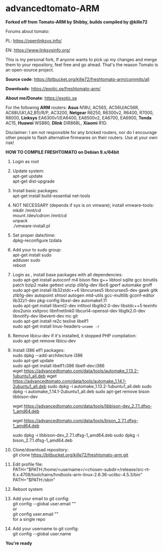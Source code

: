 # **advancedtomato-ARM** #


**Forked off from Tomato-ARM by Shibby, builds compiled by @kille72**

Forums about tomato:

PL: https://openlinksys.info/

EN: https://www.linksysinfo.org/

This is my personal fork, If anyone wants to pick up my changes and merge them to your repository, feel free and go ahead. That's the reason Tomato is an open-source project.

**Source code**: https://bitbucket.org/kille72/freshtomato-arm/commits/all

**Downloads**: https://exotic.se/freshtomato-arm/

**About me/Donate**: https://exotic.se

For the following **ARM** routers: **Asus** N18U, AC56S, AC56U/AC56R, AC68U(A1,A2,B1)/R/P, AC3200, **Netgear** R6250, R6300v2, R6400, R7000, R8000, **Linksys** EA6300v1/EA6400, EA6500v2, EA6700, EA6900, **Tenda** AC15, **Huawei** WS880, **Dlink** DIR868L, **Xiaomi** R1D.

Disclaimer: I am not responsible for any bricked routers, nor do I encourage other people to flash alternative firmwares on their routers. Use at your own risk!

**HOW TO COMPILE FRESHTOMATO on Debian 9.x/64bit**

1. Login as root

2. Update system:  
    apt-get update  
    apt-get dist-upgrade  

3. Install basic packages:  
    apt-get install build-essential net-tools  

4. NOT NECESSARY (depends if sys is on vmware); install vmware-tools:  
    mkdir /mnt/cd  
    mount /dev/cdrom /mnt/cd  
    unpack  
    ./vmware-install.pl  

5. Set proper date/time:  
    dpkg-reconfigure tzdata  

6. Add your <username> to sudo group:  
    apt-get install sudo  
    adduser <username> sudo  
    reboot  

7. Login as <username>, install base packages with all dependencies:  
    sudo apt-get install autoconf m4 bison flex g++ libtool sqlite gcc binutils patch bzip2 make gettext unzip zlib1g-dev libc6 gperf automake groff  
    sudo apt-get install lib32stdc++6 libncurses5 libncurses5-dev gawk gitk zlib1g-dev autopoint shtool autogen mtd-utils gcc-multilib gconf-editor lib32z1-dev pkg-config libssl-dev automake1.11  
    sudo apt-get install libxml2-dev intltool libglib2.0-dev libstdc++5 texinfo dos2unix xsltproc libnfnetlink0 libcurl4-openssl-dev libgtk2.0-dev libnotify-dev libevent-dev mc git  
    sudo apt-get install re2c texlive libelf1  
    sudo apt-get install linux-headers-`uname -r`  

8. Remove libicu-dev if it's installed, it stopped PHP compilation:  
    sudo apt-get remove libicu-dev  

9. Install i386 elf1 packages:  
   	 sudo dpkg --add-architecture i386  
   	 sudo apt-get update  
   	 sudo apt-get install libelf1:i386 libelf-dev:i386  
	 wget https://advancedtomato.com/data/tools/automake_1.13.2-1ubuntu1_all.deb
	 wget https://advancedtomato.com/data/tools/automake_1.14.1-2ubuntu1_all.deb
	 sudo dpkg -i automake_1.13.2-1ubuntu1_all.deb
	 sudo dpkg -i automake_1.14.1-2ubuntu1_all.deb
	 sudo apt-get remove bison libbison-dev
	 
	 wget https://advancedtomato.com/data/tools/libbison-dev_2.7.1.dfsg-1_amd64.deb
	 
	 wget https://advancedtomato.com/data/tools/bison_2.7.1.dfsg-1_amd64.deb
	 
	 sudo dpkg -i libbison-dev_2.7.1.dfsg-1_amd64.deb
	 sudo dpkg -i bison_2.7.1.dfsg-1_amd64.deb
10. Clone/download repository:  
    git clone https://bitbucket.org/kille72/freshtomato-arm.git <chosen-subdir>  

11. Edit profile file:  
    PATH="$PATH:/home/<username>/<chosen-subdir>/release/src-rt-6.x.4708/toolchains/hndtools-arm-linux-2.6.36-uclibc-4.5.3/bin"  
    PATH="$PATH:/sbin"  

12. Reboot system  

13. Add your email to git config:  
    git config --global user.email "<email-address>"  
   or  
    git config user.email "<email-address>"  
   for a single repo  

14. Add your username to git config:  
    git config --global user.name <name>  
  
**You're ready**
